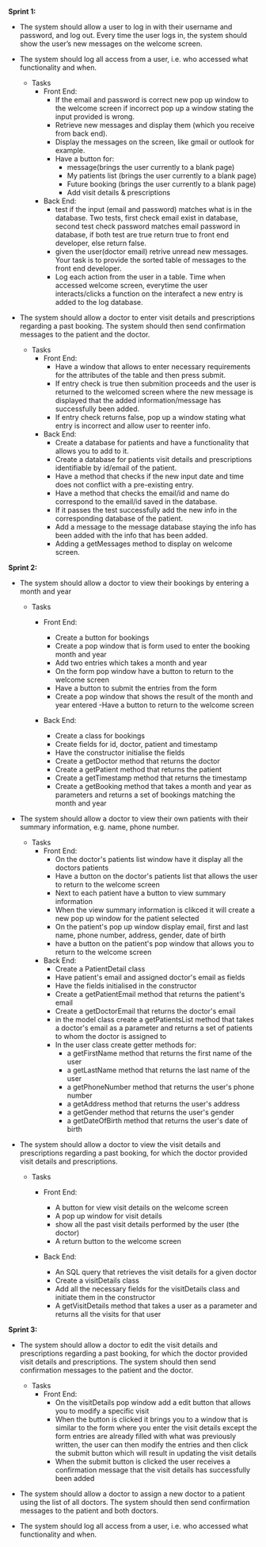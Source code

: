 **Sprint 1:**

- The system should allow a user to log in with their username and password, and 
  log out. Every time the user logs in, the system should show the user’s new 
  messages on the welcome screen. 
- The system should log all access from a user, i.e. who accessed what 
  functionality and when. 

    - Tasks
        - Front End:
            - If the email and password is correct new pop up window to the
              welcome screen if incorrect pop up a window stating the  input
              provided is wrong.  
            - Retrieve new messages and display them (which you receive from back 
              end).         
            - Display the messages on the screen, like gmail or outlook for 
              example. 
            - Have a button for: 
                - message(brings the user currently to a blank page) 
                - My patients list (brings the user currently to a blank page) 
                - Future booking (brings the user currently to a blank page) 
                - Add visit details & prescriptions 
        - Back End:
            - test if the input (email and password) matches what is in the 
              database. Two tests, first check email exist in database, second 
              test check password matches email password in database, if both 
              test are true return true to front end developer, else return false.
            - given the user(doctor email) retrive unread new messages. Your task 
              is to provide the sorted table of messages to the front end 
              developer.
            - Log each action from the user in a table. Time when accessed 
              welcome screen, everytime the user interacts/clicks a function on 
              the interafect a new entry is added to the log database.   



- The system should allow a doctor to enter visit details and prescriptions 
  regarding a past booking. The system should then send confirmation messages to 
  the patient and the doctor.
    - Tasks
        - Front End:
            - Have a window that allows to enter necessary  requirements for the 
              attributes of the table and then press submit.
            - If entry check is true then submition proceeds and the user is 
              returned to the welcomed screen where the new message is displayed 
              that the added information/message has successfully been added.
            - If entry check returns false,  pop up a window stating what entry 
              is incorrect and allow user to reenter info.   
        - Back End:
            - Create a database for patients and have a functionality that 
              allows you to add to it.
            - Create a database for patients visit details and prescriptions    
              identifiable by id/email of the patient.   
            - Have a method that checks if the new input date and time does not 
              conflict with a pre-existing entry.
            - Have a method that checks the email/id and name do correspond to 
              the email/id  saved in the database.
            - If it passes the test successfully add the new info in the 
              corresponding database of the patient.     
            - Add a message to the message database staying the info has been 
              added with the info that has been added. 
            - Adding a getMessages method to display on welcome screen.


**Sprint 2:**
  - The system should allow a doctor to view their bookings by entering a month and year
    - Tasks
      - Front End:
        - Create a button for bookings
        - Create a pop window that is form used to enter the booking month and year
        - Add two entries which takes a month and year
        - On the form pop window have a button to return to the welcome screen
        - Have a button to submit the entries from the form
        - Create a pop window that shows the result of the month and year entered
        -Have a button to return to the welcome screen
    
      - Back End:
        - Create a class for bookings
        - Create fields for id, doctor, patient and timestamp
        - Have the constructor initialise the fields
        - Create a getDoctor method that returns the doctor
        - Create a getPatient method that returns the patient
        - Create a getTimestamp method that returns the timestamp
        - Create a getBooking method that takes a month and year as parameters and returns a set of bookings matching the month and year



- The system should allow a doctor to view their own patients with their summary information, e.g. name, phone number.
  - Tasks
    - Front End:
      - On the doctor's patients list window have it display all the doctors patients
      - Have a button on the doctor's patients list that allows the user to return to the welcome screen
      - Next to each patient have a button to view summary information  
      - When the view summary information is clikced it will create a new pop up window for the patient selected
      - On the patient's pop up window display email, first and last name, phone number, address, gender, date of birth
      - have a button on the patient's pop window that allows you to return to the welcome screen
    - Back End:
      - Create a PatientDetail class
      - Have patient's email and assigned doctor's email as fields
      - Have the fields initialised in the constructor
      - Create a getPatientEmail method that returns the patient's email
      - Create a getDoctorEmail that returns the doctor's email 
      - in the model class create a getPatientsList method that takes a doctor's email as a parameter and returns a set of patients to whom the doctor 
        is assigned to
      - In the user class create getter methods for: 
        - a getFirstName method that returns the first name of the user
        - a getLastName method that returns the last name of the user
        - a getPhoneNumber method that returns the user's phone number 
        - a getAddress method that returns the user's address 
        - a getGender method that returns the user's gender 
        - a getDateOfBirth method that returns the user's date of birth 


- The system should allow a doctor to view the visit details and prescriptions regarding a past booking, for which the doctor provided visit details 
  and prescriptions.

  - Tasks
    - Front End:
      - A button for view visit details on the welcome screen 
      - A pop up window for  visit details 
      - show all the past visit details performed by the user (the doctor)
      - A return button to the welcome screen
    
    - Back End:
      - An SQL query that retrieves the visit details for a given doctor 
      - Create a visitDetails class
      - Add all the necessary fields for the visitDetails class and initiate them in the constructor 
      - A getVisitDetails method that takes a user as a parameter and returns all the visits for that user


**Sprint 3:**
- The system should allow a doctor to edit the visit details and prescriptions regarding a past booking, for which the doctor provided visit details and prescriptions. The system should then send confirmation messages to the patient and the doctor.
  - Tasks 
    - Front End:
      - On the visitDetails pop window add a edit button that allows you to modify a specific visit 
      - When the button is clicked it brings you to a window that is similar to the form where you enter the visit details except the form entries are 
        already filled with what was previously written, the user can then modify the entries and then click the submit button which will result in 
        updating the visit details
      - When the submit button is clicked the user receives a confirmation message that the visit details has successfully been added  



- The system should allow a doctor to assign a new doctor to a patient using the list of all doctors. The system should then send confirmation messages to the patient and both doctors.

- The system should log all access from a user, i.e. who accessed what functionality and when.
    

















